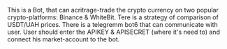 This is a Bot, that can acritrage-trade the crypto currency on two popular crypto-platforms: Binance & WhiteBit.
Tere is a strategy of comparison of USDT/UAH prices.
There is a telegremm bot6 that can communicate with user.
User should enter the APIKEY & APISECRET (where it's need to) and connect his market-account to the bot.
